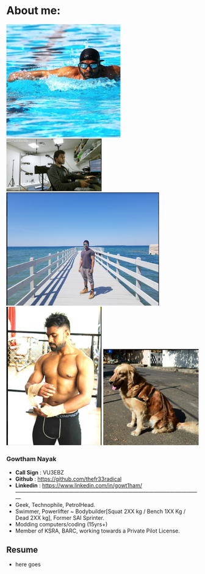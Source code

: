 
# About me:

<div class="row">
  <div class="column">
    <img src="https://github.com/thefr33radical/thefr33radical.github.io/blob/master/docs/images/swim.bmp" width="300" title="Gowtham nayak">
    <img src="https://github.com/thefr33radical/thefr33radical.github.io/blob/master/docs/images/vr_labs_gowtham.png" width="250" title="Gowtham nayak">
     <img src="https://github.com/thefr33radical/thefr33radical.github.io/blob/master/docs/images/github_gowtham.png" width="400" title="Gowtham nayak">
    <img src="https://github.com/thefr33radical/thefr33radical.github.io/blob/master/docs/images/github_gowtham3.png" width="250" title="Gowtham nayak">
    <img src="https://github.com/thefr33radical/thefr33radical.github.io/blob/master/docs/images/sw_github.png" width="250" title="Gowtham nayak">
  </div>
  


### Gowtham Nayak
* **Call Sign** : VU3EBZ
* **Github** : https://github.com/thefr33radical
* **Linkedin** : https://www.linkedin.com/in/gowt1ham/
———————————————————————————————————
* Geek, Technophile, PetrolHead.
* Swimmer, Powerlifter ~ Bodybuilder[Squat 2XX kg / Bench 1XX Kg / Dead 2XX kg], Former SAI Sprinter.
* Modding computers/coding (15yrs+)
* Member of KSRA, BARC, working towards a Private Pilot License.

## Resume

* here goes
